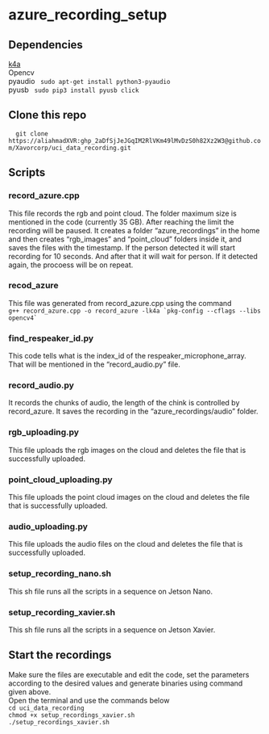 # azure_recording_setup

## Dependencies
[k4a](https://github.com/microsoft/Azure_Kinect_ROS_Driver/blob/melodic/docs/building.md
)\
Opencv \
pyaudio ``` sudo apt-get install python3-pyaudio```\
pyusb ``` sudo pip3 install pyusb click```

## Clone this repo
   ```   git clone https://aliahmadXVR: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@github.com/Xavorcorp/uci_data_recording.git ```

## Scripts

### record_azure.cpp
This file records the rgb and point cloud. The folder maximum size is mentioned in the code (currently 35 GB). After reaching the limit the recording will be paused.
It creates a folder “azure_recordings” in the home and then creates “rgb_images” and “point_cloud” folders inside it, and saves the files with the timestamp.
If the person detected it will start recording for 10 seconds. And after that it will wait for person. If it detected again, the procoess will be on repeat.
### recod_azure
This file was generated from record_azure.cpp using the command \
``` g++ record_azure.cpp -o record_azure -lk4a `pkg-config --cflags --libs opencv4` ```
### find_respeaker_id.py
This code tells what is the index_id of the respeaker_microphone_array. That will be mentioned in the “record_audio.py” file.

### record_audio.py

It records the chunks of audio, the length of the chink is controlled by record_azure. It saves the recording in the “azure_recordings/audio” folder. 

### rgb_uploading.py

This file uploads the rgb images on the cloud and deletes the file that is successfully uploaded. 

### point_cloud_uploading.py

This file uploads the point cloud images on the cloud and deletes the file that is successfully uploaded. 

### audio_uploading.py

This file uploads the audio files on the cloud and deletes the file that is successfully uploaded. 

### setup_recording_nano.sh
This sh file runs all the scripts in a sequence on Jetson Nano.

### setup_recording_xavier.sh
This sh file runs all the scripts in a sequence on Jetson Xavier.


## Start the recordings
Make sure the files are executable and edit the code, set the parameters according to the desired values and generate binaries using command given above.\
Open the terminal and use the commands below \
``` cd uci_data_recording ```\
``` chmod +x setup_recordings_xavier.sh ```\
``` ./setup_recordings_xavier.sh ```
